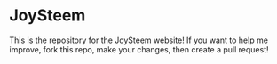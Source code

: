 # JoySteem
This is the repository for the JoySteem website! If you want to help me improve, fork this repo, make your changes, then create a pull request!
